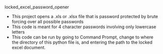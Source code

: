 locked_excel_password_opener
- This project opens a .xls or .xlsx file that is password protected by brute forcing over all possible passwords
- This code is meant for 4 character passwords involving only lowercase letters
- This code can be run by going to Command Prompt, change to where the directory of this python file is, and entering the path to the locked excel document.
